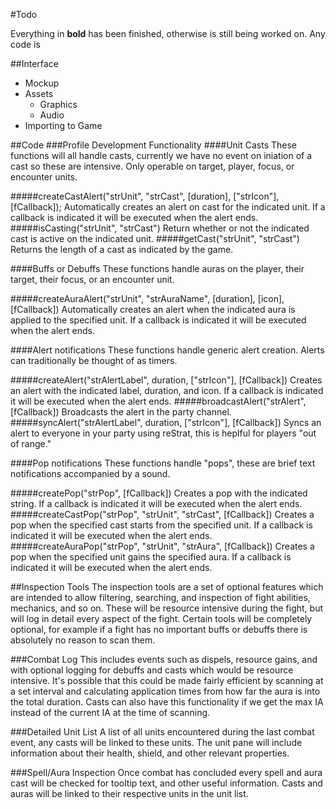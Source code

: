 #Todo

Everything in **bold** has been finished, otherwise is still being worked on. Any code is 

##Interface
- Mockup
- Assets
    - Graphics
    - Audio
- Importing to Game

##Code
###Profile Development Functionality
####Unit Casts
These functions will all handle casts, currently we have no event on iniation of a cast so these are intensive. Only operable on target, player, focus, or encounter units.

#####createCastAlert("strUnit", "strCast", [duration], ["strIcon"], [fCallback]);
Automatically creates an alert on cast for the indicated unit. If a callback is indicated it will be executed when the alert ends.  
#####isCasting("strUnit", "strCast")
Return whether or not the indicated cast is active on the indicated unit.
#####getCast("strUnit", "strCast")
Returns the length of a cast as indicated by the game.

####Buffs or Debuffs
These functions handle auras on the player, their target, their focus, or an encounter unit.

#####createAuraAlert("strUnit", "strAuraName", [duration], [icon], [fCallback])
Automatically creates an alert when the indicated aura is applied to the specified unit. If a callback is indicated it will be executed when the alert ends.

####Alert notifications
These functions handle generic alert creation. Alerts can traditionally be thought of as timers.

#####createAlert("strAlertLabel", duration, ["strIcon"], [fCallback])
Creates an alert with the indicated label, duration, and icon. If a callback is indicated it will be executed when the alert ends.
#####broadcastAlert("strAlert", [fCallback])
Broadcasts the alert in the party channel.
#####syncAlert("strAlertLabel", duration, ["strIcon"], [fCallback])
Syncs an alert to everyone in your party using reStrat, this is heplful for players "out of range."

####Pop notifications
These functions handle "pops", these are brief text notifications accompanied by a sound.

#####createPop("strPop", [fCallback])
Creates a pop with the indicated string. If a callback is indicated it will be executed when the alert ends.
#####createCastPop("strPop", "strUnit", "strCast", [fCallback])
Creates a  pop when the specified cast starts from the specified unit. If a callback is indicated it will be executed when the alert ends.
#####createAuraPop("strPop", "strUnit", "strAura", [fCallback])
Creates a pop when the specified unit gains the specified aura. If a callback is indicated it will be executed when the alert ends.

##Inspection Tools
The inspection tools are a set of optional features which are intended to allow filtering, searching, and inspection of fight abilities, mechanics, and so on. These will be resource intensive during the fight, but will log in detail every aspect of the fight. Certain tools will be completely optional, for example if a fight has no important buffs or debuffs there is absolutely no reason to scan them.

###Combat Log
This includes events such as dispels, resource gains, and with optional logging for debuffs and casts which would be resource intensive. It's possible that this could be made fairly efficient by scanning at a set interval and calculating application times from how far the aura is into the total duration. Casts can also have this functionality if we get the max IA instead of the current IA at the time of scanning. 

###Detailed Unit List
A list of all units encountered during the last combat event, any casts will be linked to these units. The unit pane will include information about their health, shield, and other relevant properties. 

###Spell/Aura Inspection
Once combat has concluded every spell and aura cast will be checked for tooltip text, and other useful information. Casts and auras will be linked to their respective units in the unit list.
